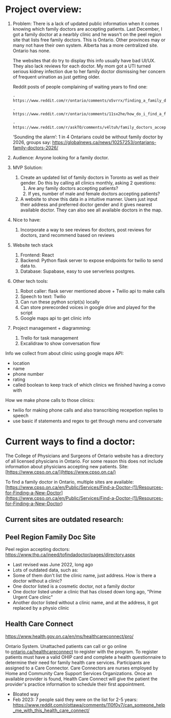 # Project overview:

1.  Problem:
    There is a lack of updated public information when it comes knowing which family doctors are accepting patients. Last December, I got a family doctor at a nearbly clinic and he wasn't on the peel region site that lists free family doctors. This is Ontario. Other provinces may or many not have their own system. Alberta has a more centralized site. Ontario has none.

    The websites that do try to display this info usually have bad UI/UX. They also lack reviews for each doctor. My mom got a UTI turned serious kidney infection due to her family doctor dismissing her concern of frequent urination as just getting older.

    Reddit posts of people complaining of waiting years to find one:

        - https://www.reddit.com/r/ontario/comments/o5vrrx/finding_a_family_doctor_shouldnt_be_this_hard/

        - https://www.reddit.com/r/ontario/comments/11sx2he/how_do_i_find_a_family_doctor/

        - https://www.reddit.com/r/askTO/comments/v4ltuh/family_doctors_accepting_new_patients_in_the/

    ‘Sounding the alarm’: 1 in 4 Ontarians could be without family doctor by 2026, groups say: https://globalnews.ca/news/10257253/ontarians-family-doctors-2026/

2.  Audience: Anyone looking for a family doctor.

3.  MVP Solution:

    1. Create an updated list of family doctors in Toronto as well as their gender. Do this by calling all clinics monthly, asking 2 questions:
       1. Are any family doctors accepting patients?
       2. If yes, number of male and female doctors accepting patients?
    2. A website to show this data in a intuitive manner. Users just input their address and preferred doctor gender and it gives nearest available doctor. They can also see all available doctors in the map.

4.  Nice to have:

    1. Incorporate a way to see reviews for doctors, post reviews for doctors, zand recommend based on reviews

5.  Website tech stack

    1. Frontend: React
    2. Backend: Python flask server to expose endpoints for twilio to send data to.
    3. Database: Supabase, easy to use serverless postgres.

6.  Other tech tools:
    1. Robot caller: flask server mentioned above + Twilio api to make calls
    2. Speech to text: Twilio
    3. Can run these python script(s) locally
    4. Can store prerecorded voices in google drive and played for the script
    5. Google maps api to get clinic info
7.  Project management + diagramming:
    1. Trello for task management
    2. Excalidraw to show conversation flow

Info we collect from about clinic using google maps API:

- location
- name
- phone number
- rating
- called boolean to keep track of which clinics we finished having a convo with

How we make phone calls to those clinics:

- twilio for making phone calls and also transcribing recepetion replies to speech
- use basic if statements and regex to get through menu and conversate

# Current ways to find a doctor:

The College of Physicians and Surgeons of Ontario website has
a directory of all licensed physicians in Ontario. For some reason this does not include information about physicians accepting new patients. Site: [](https://www.cpso.on.ca/)[https://www.cpso.on.ca/](https://www.cpso.on.ca/)

To find a family doctor in Ontario, multiple sites are available: [](<https://www.cpso.on.ca/en/Public/Services/Find-a-Doctor-(1)/Resources-for-Finding-a-New-Doctor>)[https://www.cpso.on.ca/en/Public/Services/Find-a-Doctor-(1)/Resources-for-Finding-a-New-Doctor](<https://www.cpso.on.ca/en/Public/Services/Find-a-Doctor-(1)/Resources-for-Finding-a-New-Doctor>)

## Current sites are outdated research:

## Peel Region Family Doc Site

Peel region accepting doctors: https://www.thp.ca/ineed/tofindadoctor/pages/directory.aspx

- Last revised was June 2022, long ago
- Lots of outdated data, such as:
- Some of them don't list the clinic name, just address. How is there a doctor without a clinic?
- One doctor listed is a cosmetic doctor, not a family doctor
- One doctor listed under a clinic that has closed down long ago, "Prime Urgent Care clinic"
- Another doctor listed without a clinic name, and at the address, it got replaced by a physio clinic

## Health Care Connect

https://www.health.gov.on.ca/en/ms/healthcareconnect/pro/

Ontario System. Unattached patients can call or go online to [ontario.ca/healthcareconnect](https://www.ontario.ca/page/find-family-doctor-or-nurse-practitioner) to register with the program. To register patients must have a valid OHIP card and complete a health questionnaire to determine their need for family health care services. Participants are assigned to a Care Connector. Care Connectors are nurses employed by Home and Community Care Support Services Organizations. Once an available provider is found, Health Care Connect will give the patient the provider's practice information to schedule their first appointment.

- Bloated way
- Feb 2023: 7 people said they were on the list for 2-5 years: https://www.reddit.com/r/ottawa/comments/110f0y7/can_someone_help_me_with_this_health_care_connect/